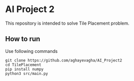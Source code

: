 #  AI Project 2

This repository is intended to solve Tile Placement problem.

## How to run 
Use following commands
```
git clone https://github.com/aghayevagha/AI_Project2
cd TilePlacement
pip install numpy
python3 src/main.py
```
